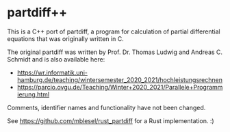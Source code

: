 # partdiff++

This is a C++ port of partdiff, a program for calculation of partial
differential equations that was originally written in C.

The original partdiff was written by Prof. Dr. Thomas Ludwig and
Andreas C. Schmidt and is also available here:

* https://wr.informatik.uni-hamburg.de/teaching/wintersemester_2020_2021/hochleistungsrechnen
* https://parcio.ovgu.de/Teaching/Winter+2020_2021/Parallele+Programmierung.html

Comments, identifier names and functionality have not been changed.

See https://github.com/mblesel/rust_partdiff for a Rust implementation. :)

